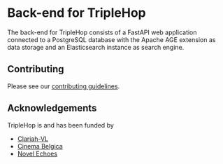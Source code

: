 # Back-end for TripleHop

The back-end for TripleHop consists of a FastAPI web application connected to a PostgreSQL database with the Apache AGE extension as data storage and an Elasticsearch instance as search engine.

## Contributing

Please see our [contributing guidelines](CONTRIBUTING.md).

## Acknowledgements

TripleHop is and has been funded by

* [Clariah-VL](https://clariahvl.hypotheses.org/)
* [Cinema Belgica](https://www.cinemabelgica.be/)
* [Novel Echoes](https://research.flw.ugent.be/en/projects/novel-echoes)

